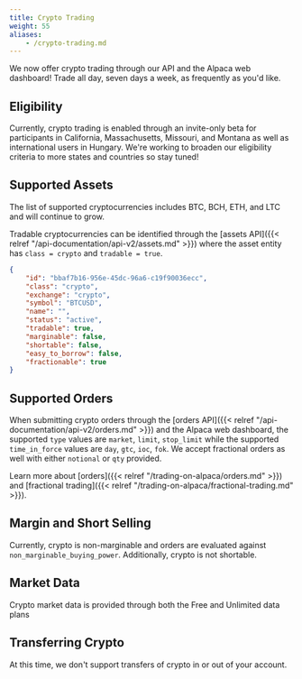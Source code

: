 ```yaml
---
title: Crypto Trading
weight: 55
aliases:
    - /crypto-trading.md
---
```


We now offer crypto trading through our API and the Alpaca web dashboard! Trade all day, seven days a week, as frequently as you'd like. 

## Eligibility

Currently, crypto trading is enabled through an invite-only beta for participants in California, Massachusetts, Missouri, and Montana as well as international users in Hungary. We're working to broaden our eligibility criteria to more states and countries so stay tuned!

## Supported Assets

The list of supported cryptocurrencies includes BTC, BCH, ETH, and LTC and will continue to grow.

Tradable cryptocurrencies can be identified through the [assets API]({{< relref "/api-documentation/api-v2/assets.md" >}}) where the asset entity has `class = crypto` and `tradable = true`.

```json
{
    "id": "bbaf7b16-956e-45dc-96a6-c19f90036ecc",
    "class": "crypto",
    "exchange": "crypto",
    "symbol": "BTCUSD",
    "name": "",
    "status": "active",
    "tradable": true,
    "marginable": false,
    "shortable": false,
    "easy_to_borrow": false,
    "fractionable": true
}
```


## Supported Orders
When submitting crypto orders through the [orders API]({{< relref "/api-documentation/api-v2/orders.md" >}}) and the Alpaca web dashboard, the supported `type` values are `market`, `limit`, `stop_limit` while the supported `time_in_force` values are `day`, `gtc`, `ioc`, `fok`. We accept fractional orders as well with either `notional` or `qty` provided.

Learn more about [orders]({{< relref "/trading-on-alpaca/orders.md" >}}) and [fractional trading]({{< relref "/trading-on-alpaca/fractional-trading.md" >}}). 



## Margin and Short Selling
Currently, crypto is non-marginable and orders are evaluated against `non_marginable_buying_power`. Additionally, crypto is not shortable.

## Market Data
Crypto market data is provided through both the Free and Unlimited data plans

## Transferring Crypto
At this time, we don't support transfers of crypto in or out of your account.